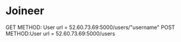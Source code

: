# Joineer


GET METHOD: User url = 52.60.73.69:5000/users/"username"
POST METHOD:User url = 52.60.73.69:5000/users
